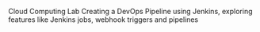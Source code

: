 Cloud Computing Lab
Creating a DevOps Pipeline using Jenkins, exploring features like Jenkins jobs, webhook triggers and pipelines

